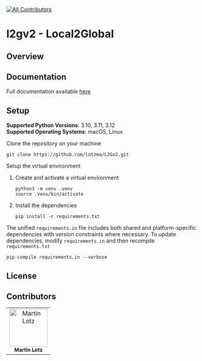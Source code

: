<!-- ALL-CONTRIBUTORS-BADGE:START - Do not remove or modify this section -->
[![All Contributors](https://img.shields.io/badge/all_contributors-1-orange.svg?style=flat-square)](#contributors-)
<!-- ALL-CONTRIBUTORS-BADGE:END -->

# l2gv2 - Local2Global

## Overview

## Documentation

Full documentation available [here](https://github.com/lotzma/L2Gv2/blob/mihaela_start/docs/build/markdown/index.md)


## Setup


**Supported Python Versions**: 3.10, 3.11, 3.12  
**Supported Operating Systems**: macOS, Linux  

Clone the repository on your machine

```shell
git clone https://github.com/lotzma/L2Gv2.git
```

Setup the virtual environment

1. Create and activate a virtual environment
   ```shell
   python3 -m venv .venv
   source .venv/bin/activate
   ```

2. Install the dependencies

    ```shell
    pip install -r requirements.txt
    ```

The unified `requirements.in` file includes both shared and platform-specific dependencies with version constraints where necessary. To update dependencies, modify `requirements.in` and then recompile `requirements.txt`

```shell
pip-compile requirements.in --verbose
```

## License

## Contributors

<!-- ALL-CONTRIBUTORS-LIST:START - Do not remove or modify this section -->
<table>
  <tbody>
    <tr>
      <td align="center">
        <a href="https://github.com/lotzma">
            <img src="https://avatars.githubusercontent.com/u/22026207?v=4?v=4?s=100" width="100px;" alt="Martin Lotz"/>
            <br /><sub><b>Martin Lotz</b></sub>
        </a>
    </td>  
    </tr>
  </tbody>
</table>
<!-- ALL-CONTRIBUTORS-LIST:END -->
